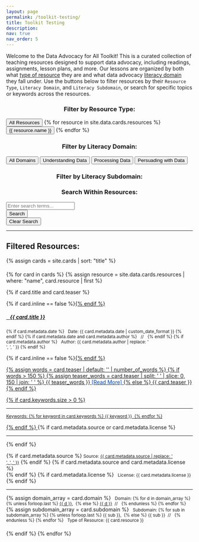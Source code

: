 ```yaml
---
layout: page
permalink: /toolkit-testing/
title: Toolkit Testing
description:
nav: true
nav_order: 5
---
```


Welcome to the Data Advocacy for All Toolkit! This is a curated collection of teaching resources designed to support data advocacy, including readings, assignments, lesson plans, and more. Our lessons are organized by both what [type of resource](../resource-types/) they are and what data advocacy [literacy domain](../literacy-domains/) they fall under. Use the buttons below to filter resources by their `Resource Type`, `Literacy Domain`, and `Literacy Subdomain`, or search for specific topics or keywords across the resources.

<!-- Resource Type Button System -->
<div id="resource-type-buttons" class="mb-4">
  <h3 style="text-align: center;">Filter by Resource Type:</h3>
  <div class="button-grid">
    <button class="btn btn-outline-primary active" data-resource="all">
      <i class="fas fa-globe"></i> All Resources
    </button>
    {% for resource in site.data.cards.resources %}
    <button class="btn btn-outline-primary" data-resource="{{ resource.name }}">
      <i class="{{ resource.icon }}"></i> {{ resource.name }}
    </button>
    {% endfor %}
  </div>
</div>

<div id="filter-container">
  <div id="domain-filter">
    <h3 style="text-align: center;">Filter by Literacy Domain:</h3>
    <div class="domain-buttons">
      <button class="btn btn-lg btn-outline-primary domain-btn active" data-domain="all">
        <i class="fas fa-globe"></i> All Domains
      </button>
      <button class="btn btn-lg btn-outline-primary domain-btn" data-domain="Understanding Data">
        <i class="fas fa-brain"></i> Understanding Data
      </button>
      <button class="btn btn-lg btn-outline-primary domain-btn" data-domain="Processing Data">
        <i class="fas fa-cogs"></i> Processing Data
      </button>
      <button class="btn btn-lg btn-outline-primary domain-btn" data-domain="Persuading with Data">
        <i class="fas fa-chart-line"></i> Persuading with Data
      </button>
    </div>
  </div>
</div>

<div id="subdomain-filter" class="mt-4">
  <h3 style="text-align: center;">Filter by Literacy Subdomain:</h3>
  <div id="subdomain-buttons">
    <!-- Subdomain buttons will be dynamically populated here -->
  </div>
</div>

<div id="search-container" class="mt-4">
  <h3 style="text-align: center;">Search Within Resources:</h3>
  <div class="input-group mb-3">
    <input type="text" id="search-input" class="form-control" placeholder="Enter search terms...">
    <div class="input-group-append">
      <button class="btn search-btn" type="button" id="search-button">Search</button>
    </div>
    <div class="input-group-append">
      <button class="btn search-btn" type="button" id="clear-search-button">Clear Search</button>
    </div>
  </div>
</div>

<script>
document.addEventListener('DOMContentLoaded', function() {
  const domainButtons = document.querySelectorAll('.domain-btn');
  const subdomainButtonsContainer = document.getElementById('subdomain-buttons');
  const resourceButtons = document.querySelectorAll('#resource-type-buttons .btn');
  const cards = document.querySelectorAll('.card');
  const searchInput = document.getElementById('search-input');
  const searchButton = document.getElementById('search-button');
  const clearSearchButton = document.getElementById('clear-search-button');

  const subdomains = {
    "Understanding Data": ["Defining Data", "Critiquing Data", "Acting Ethically with Data", "Advocating with Data"],
    "Processing Data": ["Collecting Data", "Preparing Data", "Analyzing Data", "Storing and Preserving Data"],
    "Persuading with Data": ["Making Claims with Data", "Visualizing Data", "Mapping Data", "Telling Stories with Data"]
  };

  let currentDomain = 'all';
  let currentSubdomain = null;
  let currentResourceType = 'all';
  let filteredCards = [];

  function getAllSubdomains() {
    return Object.values(subdomains).flat();
  }

  function updateSubdomainButtons(domain) {
    subdomainButtonsContainer.innerHTML = '';
    let subdomainsToShow = domain === 'all' ? getAllSubdomains() : subdomains[domain];
    
    subdomainsToShow.forEach(subdomain => {
      const button = document.createElement('button');
      button.className = 'btn btn-sm btn-outline-primary subdomain-btn m-1';
      button.textContent = subdomain;
      button.setAttribute('data-subdomain', subdomain);
      if (subdomain === currentSubdomain) {
        button.classList.add('active');
      }
      subdomainButtonsContainer.appendChild(button);
    });

    // Add event listeners to new subdomain buttons
    document.querySelectorAll('.subdomain-btn').forEach(button => {
      button.addEventListener('click', handleSubdomainClick);
    });
  }

  function applyFilters() {
    filteredCards = Array.from(cards).filter(card => {
      const cardDomains = card.getAttribute('data-domain').split(',');
      const cardSubdomains = card.getAttribute('data-subdomain').split(',');
      const cardResource = card.querySelector('.resource').textContent.trim().replace('Type of Resource: ', '');
      
      const domainMatch = currentDomain === 'all' || cardDomains.includes(currentDomain);
      const subdomainMatch = !currentSubdomain || cardSubdomains.includes(currentSubdomain);
      const resourceMatch = currentResourceType === 'all' || cardResource === currentResourceType;

      return domainMatch && subdomainMatch && resourceMatch;
    });

    updateCardDisplay();
  }

  function updateCardDisplay() {
    cards.forEach(card => {
      if (filteredCards.includes(card)) {
        card.style.display = 'block';
      } else {
        card.style.display = 'none';
      }
    });
  }

  function handleDomainClick() {
    currentDomain = this.getAttribute('data-domain');
    currentSubdomain = null;
    
    domainButtons.forEach(btn => btn.classList.remove('active'));
    this.classList.add('active');

    updateSubdomainButtons(currentDomain);
    applyFilters();
  }

  function handleSubdomainClick() {
    if (this.classList.contains('active')) {
      this.classList.remove('active');
      currentSubdomain = null;
    } else {
      document.querySelectorAll('.subdomain-btn').forEach(btn => btn.classList.remove('active'));
      this.classList.add('active');
      currentSubdomain = this.getAttribute('data-subdomain');
    }

    applyFilters();
  }

  function handleResourceTypeClick() {
    currentResourceType = this.getAttribute('data-resource');
    
    resourceButtons.forEach(btn => btn.classList.remove('active'));
    this.classList.add('active');

    applyFilters();
  }

  function performSearch() {
    const searchTerm = searchInput.value.toLowerCase();
    
    filteredCards = filteredCards.filter(card => {
      const cardContent = card.textContent.toLowerCase();
      return cardContent.includes(searchTerm);
    });

    updateCardDisplay();
  }

    function clearSearch() {
    searchInput.value = '';
    applyFilters(); // This reapplies the current domain, subdomain, and resource type filters without the search term
  }

  // Add click event listeners
  domainButtons.forEach(button => {
    button.addEventListener('click', handleDomainClick);
  });

  resourceButtons.forEach(button => {
    button.addEventListener('click', handleResourceTypeClick);
  });

  searchButton.addEventListener('click', performSearch);
  searchInput.addEventListener('keyup', function(event) {
    if (event.key === 'Enter') {
      performSearch();
    }
  });

  clearSearchButton.addEventListener('click', clearSearch);

  // Initialize
  updateSubdomainButtons('all');
  applyFilters();
});
</script>

---

## Filtered Resources:

{% assign cards = site.cards | sort: "title" %}

<div id="card-list" style="margin-top: 20px;">
  {% for card in cards %}
  {% assign resource = site.data.cards.resources | where: "name", card.resource | first %}

  <!-- Validation to exclude cards without title or description -->

{% if card.title and card.teaser %}

  <div class="card {% if card.inline == false %}hoverable{% endif %}" style="margin-bottom: 20px;" data-domain="{{ card.domain | default: '' | join: ',' }}" data-subdomain="{{ card.subdomain | default: '' | join: ',' }}">
    <div class="row no-gutters">
      <div class="team">
        <div class="card-body">
          {% if card.inline == false %}<a href="{{ card.url | relative_url }}">{% endif %}
            <h5 class="card-title"><i class="{{ resource.icon | default: 'fas fa-file' }}"></i>&nbsp;&nbsp; {{ card.title }}</h5></a>
          <p class="card-text"><small class="test-muted">
            {% if card.metadata.date %}
              <i class="fa-solid fa-calendar"></i>&nbsp; Date: {{ card.metadata.date | custom_date_format }}
            {% endif %}
            {% if card.metadata.date and card.metadata.author %}
              &nbsp;&nbsp;//&nbsp;&nbsp;
            {% endif %}
            {% if card.metadata.author %}
              <i class="fa-solid fa-user"></i>&nbsp; Author: {{ card.metadata.author | replace: '<br />', ', ' }}
            {% endif %}
          </small></p>
          {% if card.inline == false %}<a href="{{ card.url | relative_url }}">{% endif %}
            <p class="card-text">
              {% assign words = card.teaser | default: '' | number_of_words %}
              {% if words > 150 %}
              {% assign teaser_words = card.teaser | split: ' ' | slice: 0, 150 | join: ' ' %}
              {{ teaser_words }} <span style="color: #0140A8;">[Read More]</span>
              {% else %}
              {{ card.teaser }}
              {% endif %}
            </p>
          {% if card.keywords.size > 0 %}
            <hr class="solid">
            <p class="card-text test-muted keyword"><small>Keywords: {% for keyword in card.keywords %}<i class="fa-solid fa-hashtag fa-sm"></i>&nbsp;{{ keyword }}&nbsp;&nbsp;{% endfor %}</small></p>
          {% endif %}
          </a>
          {% if card.metadata.source or card.metadata.license %}
            <hr class="solid">
          {% endif %}
          <p class="card-text">
            {% if card.metadata.source %}
              <small class="test-muted"><i class="fas fa-link"></i> Source: <a href="{{ card.metadata.source }}">{{ card.metadata.source | replace: '<br />', ', ' }}</a></small>
            {% endif %}
            {% if card.metadata.source and card.metadata.license %}
              <br>
            {% endif %}
            {% if card.metadata.license %}
              <small class="test-muted"><i class="fa-solid fa-quote-left"></i>&nbsp; License: {{ card.metadata.license }}</small>
            {% endif %}
          </p>
          <hr class="solid">
          <p class="card-text">
            <!-- rendering multiple domains vs. single domain -->
            {% assign domain_array = card.domain %}
            <small class="test-muted domain"><i class="fa-solid fa-network-wired"></i>&nbsp; Domain:
              {% for d in domain_array %}
                {% unless forloop.last %}
                  <a href="{{ site.url }}{{ site.baseurl }}/{{ d | downcase | replace: ' ', '-' }}">{{ d }}</a>,&nbsp;
                {% else %}
                  <a href="{{ site.url }}{{ site.baseurl }}/{{ d | downcase | replace: ' ', '-' }}">{{ d }}</a>&nbsp;&nbsp;//&nbsp;&nbsp;
                {% endunless %}
              {% endfor %}
            </small>
            <!-- rendering multiple subdomains vs. single subdomain -->
            {% assign subdomain_array = card.subdomain %}
            <small class="test-muted subdomain"><i class="fa-solid fa-sitemap"></i>&nbsp; Subdomain:
              {% for sub in subdomain_array %}
                {% unless forloop.last %}
                  {{ sub }},&nbsp;
                {% else %}
                  {{ sub }}&nbsp;&nbsp;//&nbsp;&nbsp;
                {% endunless %}
              {% endfor %}
            </small>
            <small class="test-muted resource"><i class="{{ resource.icon | default: 'fas fa-file' }}"></i>&nbsp; Type of Resource: {{ card.resource }}</small><br>
          </p>
        </div>
      </div>
    </div>
  </div>
  {% endif %}
  {% endfor %}
</div>

<script>
document.addEventListener('DOMContentLoaded', function() {
  const domainFilter = document.getElementById('domain-filter');
  const subdomainFilter = document.getElementById('subdomain-filter');
  const resourceFilter = document.getElementById('resource-filter');
  const searchInput = document.getElementById('search-input');
  const clearSearchBtn = document.getElementById('clear-search');
  const searchBtn = document.getElementById('search-button');
  const cards = document.querySelectorAll('.card');

  const subdomainToDomain = {
    'All': 'All',
    'Defining Data': 'Understanding Data',
    'Critiquing Data': 'Understanding Data',
    'Acting Ethically with Data': 'Understanding Data',
    'Advocating with Data': 'Understanding Data',
    'Collecting Data': 'Processing Data',
    'Preparing Data': 'Processing Data',
    'Analyzing Data': 'Processing Data',
    'Storing and Preserving Data': 'Processing Data',
    'Making Claims with Data': 'Persuading with Data',
    'Visualizing Data': 'Persuading with Data',
    'Mapping Data': 'Persuading with Data',
    'Telling Stories with Data': 'Persuading with Data'
  };

  function filterCards() {
    const selectedDomain = domainFilter.value;
    const selectedSubdomain = subdomainFilter.value;
    const selectedResource = resourceFilter.value;
    const searchKeyword = searchInput.value.toLowerCase();

    cards.forEach(card => {
      const cardDomains = card.getAttribute('data-domain').split(',');
      const cardSubdomains = card.getAttribute('data-subdomain').split(',');
      const cardResource = card.querySelector('.resource').textContent.trim().replace('Type of Resource: ', '');
      const cardText = card.textContent.toLowerCase();

      const domainMatch = selectedDomain === 'all' || cardDomains.includes(selectedDomain);
      const subdomainMatch = selectedSubdomain === 'all' || cardSubdomains.includes(selectedSubdomain);
      const resourceMatch = selectedResource === 'all' || cardResource === selectedResource;
      const searchMatch = searchKeyword === '' || cardText.includes(searchKeyword);

      if (domainMatch && subdomainMatch && resourceMatch && searchMatch) {
        card.style.display = 'block';
      } else {
        card.style.display = 'none';
      }
    });
  }

  domainFilter.addEventListener('change', function() {
    subdomainFilter.value = 'all';
    filterCards();
  });

  subdomainFilter.addEventListener('change', function() {
    const selectedSubdomain = subdomainFilter.value;
    const correspondingDomain = subdomainToDomain[selectedSubdomain];
    if (correspondingDomain) {
      domainFilter.value = correspondingDomain;
    } else if (selectedSubdomain === 'all') {
      domainFilter.value = 'all';
    }
    filterCards();
  });
  
  resourceFilter.addEventListener('change', filterCards);
  searchInput.addEventListener('input', filterCards);
  clearSearchBtn.addEventListener('click', function() {
    domainFilter.value = 'all';
    subdomainFilter.value = 'all';
    resourceFilter.value = 'all';
    searchInput.value = '';
    filterCards();
  });

  window.addEventListener('pageshow', initialize);
  initialize();
});
</script>

